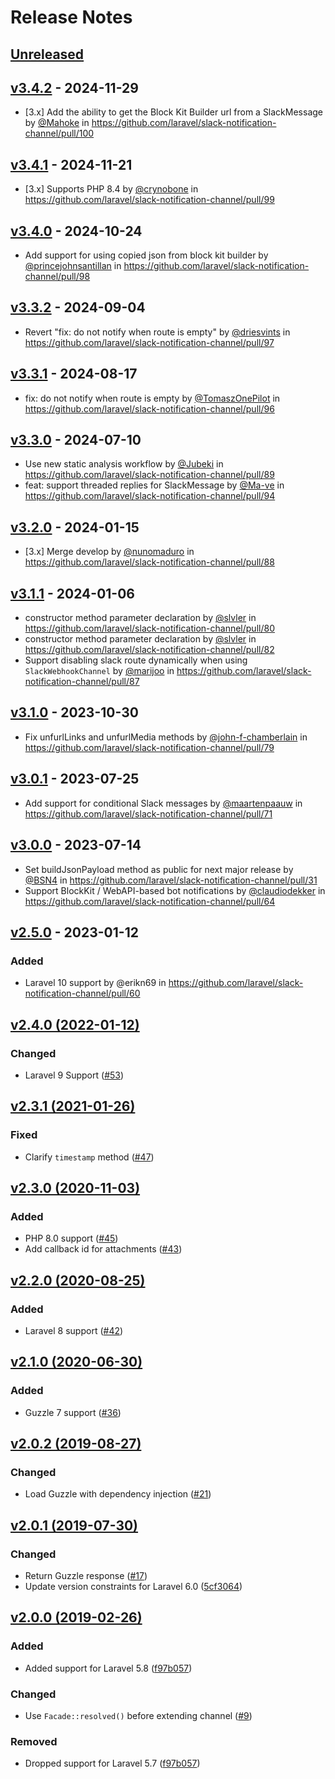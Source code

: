# Release Notes

## [Unreleased](https://github.com/laravel/slack-notification-channel/compare/v3.4.2...3.x)

## [v3.4.2](https://github.com/laravel/slack-notification-channel/compare/v3.4.1...v3.4.2) - 2024-11-29

* [3.x] Add the ability to get the Block Kit Builder url from a SlackMessage by [@Mahoke](https://github.com/Mahoke) in https://github.com/laravel/slack-notification-channel/pull/100

## [v3.4.1](https://github.com/laravel/slack-notification-channel/compare/v3.4.0...v3.4.1) - 2024-11-21

* [3.x] Supports PHP 8.4 by [@crynobone](https://github.com/crynobone) in https://github.com/laravel/slack-notification-channel/pull/99

## [v3.4.0](https://github.com/laravel/slack-notification-channel/compare/v3.3.2...v3.4.0) - 2024-10-24

* Add support for using copied json from block kit builder by [@princejohnsantillan](https://github.com/princejohnsantillan) in https://github.com/laravel/slack-notification-channel/pull/98

## [v3.3.2](https://github.com/laravel/slack-notification-channel/compare/v3.3.1...v3.3.2) - 2024-09-04

* Revert "fix: do not notify when route is empty" by [@driesvints](https://github.com/driesvints) in https://github.com/laravel/slack-notification-channel/pull/97

## [v3.3.1](https://github.com/laravel/slack-notification-channel/compare/v3.3.0...v3.3.1) - 2024-08-17

* fix: do not notify when route is empty by [@TomaszOnePilot](https://github.com/TomaszOnePilot) in https://github.com/laravel/slack-notification-channel/pull/96

## [v3.3.0](https://github.com/laravel/slack-notification-channel/compare/v3.2.0...v3.3.0) - 2024-07-10

* Use new static analysis workflow by [@Jubeki](https://github.com/Jubeki) in https://github.com/laravel/slack-notification-channel/pull/89
* feat: support threaded replies for SlackMessage by [@Ma-ve](https://github.com/Ma-ve) in https://github.com/laravel/slack-notification-channel/pull/94

## [v3.2.0](https://github.com/laravel/slack-notification-channel/compare/v3.1.1...v3.2.0) - 2024-01-15

* [3.x] Merge develop by [@nunomaduro](https://github.com/nunomaduro) in https://github.com/laravel/slack-notification-channel/pull/88

## [v3.1.1](https://github.com/laravel/slack-notification-channel/compare/v3.1.0...v3.1.1) - 2024-01-06

* constructor method parameter declaration by [@slvler](https://github.com/slvler) in https://github.com/laravel/slack-notification-channel/pull/80
* constructor method parameter declaration by [@slvler](https://github.com/slvler) in https://github.com/laravel/slack-notification-channel/pull/82
* Support disabling slack route dynamically when using `SlackWebhookChannel` by [@marijoo](https://github.com/marijoo) in https://github.com/laravel/slack-notification-channel/pull/87

## [v3.1.0](https://github.com/laravel/slack-notification-channel/compare/v3.0.1...v3.1.0) - 2023-10-30

- Fix unfurlLinks and unfurlMedia methods by [@john-f-chamberlain](https://github.com/john-f-chamberlain) in https://github.com/laravel/slack-notification-channel/pull/79

## [v3.0.1](https://github.com/laravel/slack-notification-channel/compare/v3.0.0...v3.0.1) - 2023-07-25

- Add support for conditional Slack messages by [@maartenpaauw](https://github.com/maartenpaauw) in https://github.com/laravel/slack-notification-channel/pull/71

## [v3.0.0](https://github.com/laravel/slack-notification-channel/compare/v2.5.0...v3.0.0) - 2023-07-14

- Set buildJsonPayload method as public for next major release by [@BSN4](https://github.com/BSN4) in https://github.com/laravel/slack-notification-channel/pull/31
- Support BlockKit / WebAPI-based bot notifications by [@claudiodekker](https://github.com/claudiodekker) in https://github.com/laravel/slack-notification-channel/pull/64

## [v2.5.0](https://github.com/laravel/slack-notification-channel/compare/v2.4.0...v2.5.0) - 2023-01-12

### Added

- Laravel 10 support by @erikn69 in https://github.com/laravel/slack-notification-channel/pull/60

## [v2.4.0 (2022-01-12)](https://github.com/laravel/slack-notification-channel/compare/v2.3.1...v2.4.0)

### Changed

- Laravel 9 Support ([#53](https://github.com/laravel/slack-notification-channel/pull/53))

## [v2.3.1 (2021-01-26)](https://github.com/laravel/slack-notification-channel/compare/v2.3.0...v2.3.1)

### Fixed

- Clarify `timestamp` method ([#47](https://github.com/laravel/slack-notification-channel/pull/47))

## [v2.3.0 (2020-11-03)](https://github.com/laravel/slack-notification-channel/compare/v2.2.0...v2.3.0)

### Added

- PHP 8.0 support ([#45](https://github.com/laravel/slack-notification-channel/pull/45))
- Add callback id for attachments ([#43](https://github.com/laravel/slack-notification-channel/pull/43))

## [v2.2.0 (2020-08-25)](https://github.com/laravel/slack-notification-channel/compare/v2.1.0...v2.2.0)

### Added

- Laravel 8 support ([#42](https://github.com/laravel/slack-notification-channel/pull/42))

## [v2.1.0 (2020-06-30)](https://github.com/laravel/slack-notification-channel/compare/v2.0.2...v2.1.0)

### Added

- Guzzle 7 support ([#36](https://github.com/laravel/slack-notification-channel/pull/36))

## [v2.0.2 (2019-08-27)](https://github.com/laravel/slack-notification-channel/compare/v2.0.1...v2.0.2)

### Changed

- Load Guzzle with dependency injection ([#21](https://github.com/laravel/slack-notification-channel/pull/21))

## [v2.0.1 (2019-07-30)](https://github.com/laravel/slack-notification-channel/compare/v2.0.0...v2.0.1)

### Changed

- Return Guzzle response ([#17](https://github.com/laravel/slack-notification-channel/pull/17))
- Update version constraints for Laravel 6.0 ([5cf3064](https://github.com/laravel/slack-notification-channel/commit/5cf3064da746d18bda60a9afcb4e42dca469bcfa))

## [v2.0.0 (2019-02-26)](https://github.com/laravel/slack-notification-channel/compare/v1.0.3...v2.0.0)

### Added

- Added support for Laravel 5.8 ([f97b057](https://github.com/laravel/slack-notification-channel/commit/f97b0572a44d6c1ae72745934bc917e9ae375875))

### Changed

- Use `Facade::resolved()` before extending channel ([#9](https://github.com/laravel/slack-notification-channel/pull/9))

### Removed

- Dropped support for Laravel 5.7 ([f97b057](https://github.com/laravel/slack-notification-channel/commit/f97b0572a44d6c1ae72745934bc917e9ae375875))
